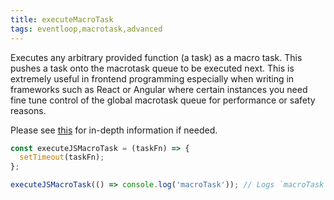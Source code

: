 ```yaml
---
title: executeMacroTask
tags: eventloop,macrotask,advanced
---
```


Executes any arbitrary provided function (a task) as a macro task. This pushes a task onto the macrotask queue to be executed next. This is extremely useful in frontend programming especially when writing in frameworks such as React or Angular where certain instances you need fine tune control of the global macrotask queue for performance or safety reasons.

Please see [this](https://javascript.info/event-loop#macrotasks-and-microtasks) for in-depth information if needed.

```js
const executeJSMacroTask = (taskFn) => {
  setTimeout(taskFn);
};
```

```js
executeJSMacroTask(() => console.log('macroTask')); // Logs `macroTask` in the next order of execution on the event loop.
```
